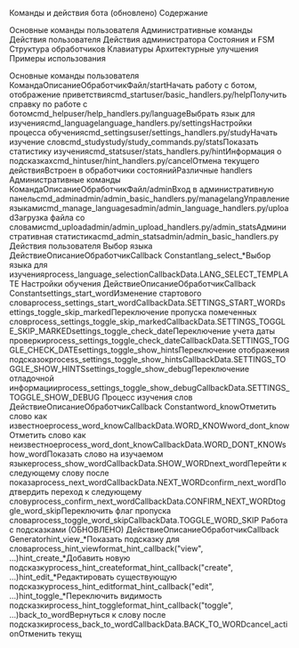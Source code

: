 Команды и действия бота (обновлено)
Содержание

Основные команды пользователя
Административные команды
Действия пользователя
Действия администратора
Состояния и FSM
Структура обработчиков
Клавиатуры
Архитектурные улучшения
Примеры использования

Основные команды пользователя
КомандаОписаниеОбработчикФайл/startНачать работу с ботом, отображение приветствияcmd_startuser/basic_handlers.py/helpПолучить справку по работе с ботомcmd_helpuser/help_handlers.py/languageВыбрать язык для изученияcmd_languagelanguage_handlers.py/settingsНастройки процесса обученияcmd_settingsuser/settings_handlers.py/studyНачать изучение словcmd_studystudy/study_commands.py/statsПоказать статистику изученияcmd_statsuser/stats_handlers.py/hintИнформация о подсказкахcmd_hintuser/hint_handlers.py/cancelОтмена текущего действияВстроен в обработчики состоянийРазличные handlers
Административные команды
КомандаОписаниеОбработчикФайл/adminВход в административную панельcmd_adminadmin/admin_basic_handlers.py/managelangУправление языкамиcmd_manage_languagesadmin/admin_language_handlers.py/uploadЗагрузка файла со словамиcmd_uploadadmin/admin_upload_handlers.py/admin_statsАдминистративная статистикаcmd_admin_statsadmin/admin_basic_handlers.py
Действия пользователя
Выбор языка
ДействиеОписаниеОбработчикCallback Constantlang_select_*Выбор языка для изученияprocess_language_selectionCallbackData.LANG_SELECT_TEMPLATE
Настройки обучения
ДействиеОписаниеОбработчикCallback Constantsettings_start_wordИзменение стартового словаprocess_settings_start_wordCallbackData.SETTINGS_START_WORDsettings_toggle_skip_markedПереключение пропуска помеченных словprocess_settings_toggle_skip_markedCallbackData.SETTINGS_TOGGLE_SKIP_MARKEDsettings_toggle_check_dateПереключение учета даты проверкиprocess_settings_toggle_check_dateCallbackData.SETTINGS_TOGGLE_CHECK_DATEsettings_toggle_show_hintsПереключение отображения подсказокprocess_settings_toggle_show_hintsCallbackData.SETTINGS_TOGGLE_SHOW_HINTSsettings_toggle_show_debugПереключение отладочной информацииprocess_settings_toggle_show_debugCallbackData.SETTINGS_TOGGLE_SHOW_DEBUG
Процесс изучения слов
ДействиеОписаниеОбработчикCallback Constantword_knowОтметить слово как известноеprocess_word_knowCallbackData.WORD_KNOWword_dont_knowОтметить слово как неизвестноеprocess_word_dont_knowCallbackData.WORD_DONT_KNOWshow_wordПоказать слово на изучаемом языкеprocess_show_wordCallbackData.SHOW_WORDnext_wordПерейти к следующему слову после показаprocess_next_wordCallbackData.NEXT_WORDconfirm_next_wordПодтвердить переход к следующему словуprocess_confirm_next_wordCallbackData.CONFIRM_NEXT_WORDtoggle_word_skipПереключить флаг пропуска словаprocess_toggle_word_skipCallbackData.TOGGLE_WORD_SKIP
Работа с подсказками (ОБНОВЛЕНО)
ДействиеОписаниеОбработчикCallback Generatorhint_view_*Показать подсказку для словаprocess_hint_viewformat_hint_callback("view", ...)hint_create_*Добавить новую подсказкуprocess_hint_createformat_hint_callback("create", ...)hint_edit_*Редактировать существующую подсказкуprocess_hint_editformat_hint_callback("edit", ...)hint_toggle_*Переключить видимость подсказкиprocess_hint_toggleformat_hint_callback("toggle", ...)back_to_wordВернуться к слову после подсказкиprocess_back_to_wordCallbackData.BACK_TO_WORDcancel_actionОтменить текущ
